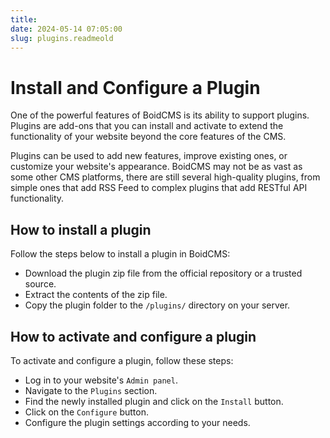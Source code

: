 ```yaml
---
title:
date: 2024-05-14 07:05:00
slug: plugins.readmeold
---
```


# Install and Configure a Plugin
One of the powerful features of BoidCMS is its ability to support plugins. Plugins are add-ons that you can install and activate to extend the functionality of your website beyond the core features of the CMS.

Plugins can be used to add new features, improve existing ones, or customize your website's appearance. BoidCMS may not be as vast as some other CMS platforms, there are still several high-quality plugins, from simple ones that add RSS Feed to complex plugins that add RESTful API functionality.


## How to install a plugin
Follow the steps below to install a plugin in BoidCMS:

- Download the plugin zip file from the official repository or a trusted source.
- Extract the contents of the zip file.
- Copy the plugin folder to the `/plugins/` directory on your server.


## How to activate and configure a plugin
To activate and configure a plugin, follow these steps:

- Log in to your website's `Admin panel`.
- Navigate to the `Plugins` section.
- Find the newly installed plugin and click on the `Install` button.
- Click on the `Configure` button.
- Configure the plugin settings according to your needs.

